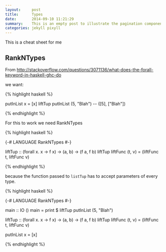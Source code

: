 ```yaml
---
layout:     post
title:      Types
date:       2014-09-10 11:21:29
summary:    This is an empty post to illustrate the pagination component with Pixyll.
categories: jekyll pixyll
---
```


This is a cheat sheet for me

## RankNTypes

From http://stackoverflow.com/questions/3071136/what-does-the-forall-keyword-in-haskell-ghc-do

we want:

{% highlight haskell %}

putInList x = [x]
liftTup putInList (5, "Blah") -- ([5], ["Blah"])

{% endhighlight %}

For this to work we need RankNTypes

{% highlight haskell %}

{-# LANGUAGE RankNTypes #-}

liftTup :: (forall x. x -> f x) -> (a, b) -> (f a, f b)
liftTup liftFunc (t, v) = (liftFunc t, liftFunc v)

{% endhighlight %}

because the function passed to `listTup` has to accept parameters of every type.


{% highlight haskell %}

{-# LANGUAGE RankNTypes #-}

main :: IO ()
main = print $ liftTup putInList (5, "Blah")

liftTup :: (forall x. x -> f x) -> (a, b) -> (f a, f b)
liftTup liftFunc (t, v) = (liftFunc t, liftFunc v)

putInList x = [x]

{% endhighlight %}

